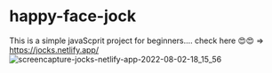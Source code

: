 # happy-face-jock
This is a simple javaScprit project  for beginners.... 
check here 😍😍 => https://jocks.netlify.app/
![screencapture-jocks-netlify-app-2022-08-02-18_15_56](https://user-images.githubusercontent.com/87094943/182378022-ff525276-3b9c-410c-a31d-75bcedc4967a.png)
